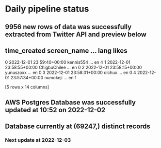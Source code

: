 # Daily pipeline status
## 9956 new rows of data was successfully extracted from Twitter API and preview below
##                time_created   screen_name  ... lang likes
0 2022-12-01 23:59:40+00:00     kennis554  ...   en     4
1 2022-12-01 23:58:55+00:00  ChigbuChilee  ...   en     0
2 2022-12-01 23:58:15+00:00     yunuszoxx  ...   en     0
3 2022-12-01 23:58:01+00:00        olchux  ...   en     0
4 2022-12-01 23:57:34+00:00      numokeji  ...   en     1

[5 rows x 14 columns]
## AWS Postgres Database was successfully updated at  10:52 on 2022-12-02
## Database currently at (69247,) distinct records
### Next update at 2022-12-03
